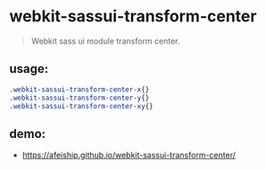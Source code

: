 # webkit-sassui-transform-center
> Webkit sass ui module transform center.

## usage:
```scss
.webkit-sassui-transform-center-x{}
.webkit-sassui-transform-center-y{}
.webkit-sassui-transform-center-xy{}
```

## demo:
+ https://afeiship.github.io/webkit-sassui-transform-center/
